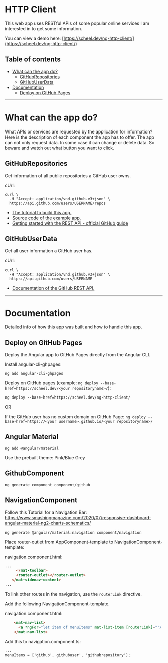 HTTP Client
===========

This web app uses RESTful APIs of some popular online services I am interested in to get some information.

You can view a demo here: [https://scheel.dev/ng-http-client/](https://scheel.dev/ng-http-client/)

## Table of contents
- [What can the app do?](#What-can-the-app-do?)
  - [GitHubRepositories](#GitHubRepositories)
  - [GitHubUserData](#GitHubUserData)
- [Documentation](#Documentation)
  - [Deploy on GitHub Pages](#Deploy-on-GitHub-Pages)

---

What can the app do?
====================

What APIs or services are requested by the application for information? Here is the description of each component the app has to offer. The app can not only request data. In some case it can change or delete data. So beware and watch out what button you want to click.

## GitHubRepositories

Get information of all public repositories a GitHub user owns.

cUrl:
```shell
curl \
  -H "Accept: application/vnd.github.v3+json" \
  https://api.github.com/users/USERNAME/repos
```

* [The tutorial to build this app.](https://www.tektutorialshub.com/angular/angular-http-get-example-using-httpclient/)
* [Source code of the example app.](https://github.com/tekTutorialsHub/HTTP)
* [Getting started with the REST API - official GitHub guide](https://docs.github.com/en/rest/guides/getting-started-with-the-rest-api)

## GitHubUserData

Get all user information a GitHub user has.

cUrl:
```shell
curl \
  -H "Accept: application/vnd.github.v3+json" \
  https://api.github.com/users/USERNAME
```

* [Documentation of the GitHub REST API.](https://docs.github.com/en/rest/reference/users#get-a-user)

---

Documentation
=============

Detailed info of how this app was built and how to handle this app.

## Deploy on GitHub Pages

Deploy the Angular app to GitHub Pages directly from the Angular CLI.

Install angular-cli-ghpages:
```shell
ng add angular-cli-ghpages
```

Deploy on GitHub pages (example: `ng deploy --base-href=https://scheel.dev/<your repositoryname>/`):
```shell
ng deploy --base-href=https://scheel.dev/ng-http-client/
```

OR

If the GitHub user has no custom domain on GitHub Page: `ng deploy --base-href=https://<your username>.github.io/<your repositoryname>/`

## Angular Material


```shell
ng add @angular/material
```

Use the prebuilt theme: Pink/Blue Grey

## GithubComponent

```shell
ng generate component component/github
```

## NavigationComponent

Follow this Tutorial for a Navigation Bar: https://www.smashingmagazine.com/2020/07/responsive-dashboard-angular-material-ng2-charts-schematics/


```shell
ng generate @angular/material:navigation component/navigation
```

Place router-outlet from AppComponent-template to NavigationComponent-template:

navigation.component.html:
```html
...
     </mat-toolbar>
     <router-outlet></router-outlet>
   </mat-sidenav-content>
...
```

To link other routes in the navigation, use the `routerLink` directive.

Add the following NavigationComponent-template.

navigation.component.html:
```html
    <mat-nav-list>
      <a *ngFor="let item of menuItems" mat-list-item [routerLink]="'/'+item"> {{item | titlecase}} </a>
    </mat-nav-list>
```

Add this to navigation.component.ts:
```
...
menuItems = ['github', githubuser', 'githubrepository'];
```
